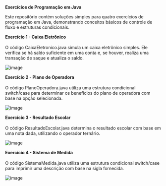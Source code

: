 **Exercícios de Programação em Java**
<br>

Este repositório contém soluções simples para quatro exercícios de programação em Java, demonstrando conceitos básicos de controle de fluxo e estruturas condicionais.

**Exercício 1 - Caixa Eletrônico**<br>
<br>
O código CaixaEletronico.java simula um caixa eletrônico simples. Ele verifica se há saldo suficiente em uma conta e, se houver, realiza uma transação de saque e atualiza o saldo.

![image](https://github.com/FranciscoGorgonho/DIO-Bootcamp-Java/assets/96156675/3434d150-f478-41b3-ab10-93236a11dc24)

**Exercício 2 - Plano de Operadora**<br>
<br>
O código PlanoOperadora.java utiliza uma estrutura condicional switch/case para determinar os benefícios do plano de operadora com base na opção selecionada.

![image](https://github.com/FranciscoGorgonho/DIO-Bootcamp-Java/assets/96156675/455ba2cf-72ba-4c7d-a02c-5815bac926b4)

**Exercício 3 - Resultado Escolar**<br>
<br>
O código ResultadoEscolar.java determina o resultado escolar com base em uma nota dada, utilizando o operador ternário.

![image](https://github.com/FranciscoGorgonho/DIO-Bootcamp-Java/assets/96156675/f07dfca4-1dbf-4d6c-aab1-66fefa3fb90b)

**Exercício 4 - Sistema de Medida**<br>
<br>
O código SistemaMedida.java utiliza uma estrutura condicional switch/case para imprimir uma descrição com base na sigla fornecida.

![image](https://github.com/FranciscoGorgonho/DIO-Bootcamp-Java/assets/96156675/b8b8cfe2-3aa8-4134-b3fc-6d5479056eec)

